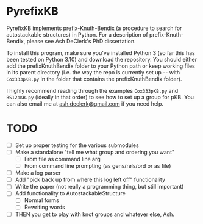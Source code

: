 # PyrefixKB

PyrefixKB implements prefix-Knuth-Bendix (a procedure to search for 
autostackable structures) in Python. For a description of prefix-Knuth-Bendix,
please see Ash DeClerk's PhD dissertation.

To install this program, make sure you've installed Python 3 (so far this has 
been tested on Python 3.10) and download the repository. You should either add 
the prefixKnuthBendix folder to your Python path or keep working files in its 
parent directory (i.e. the way the repo is currently set up -- with 
`Cox333pKB.py` in the folder that contains the prefixKnuthBendix folder).

I highly recommend reading through the examples `Cox333pKB.py` and `BS12pKB.py`
(ideally in that order) to see how to set up a group for pKB. You can also email
me at ash.declerk@gmail.com if you need help.

# TODO
- [ ] Set up proper testing for the various submodules
- [ ] Make a standalone "tell me what group and ordering you want"
  - [ ] From file as command line arg
  - [ ] From command line prompting (as gens/rels/ord or as file)
- [ ] Make a log parser
- [ ] Add "pick back up from where this log left off" functionality
- [ ] Write the paper (not really a programming thing, but still important)
- [ ] Add functionality to AutostackableStructure
  - [ ] Normal forms
  - [ ] Rewriting words
- [ ] THEN you get to play with knot groups and whatever else, Ash.
